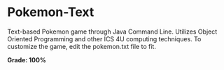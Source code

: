 # Pokemon-Text

Text-based Pokemon game through Java Command Line. Utilizes Object Oriented Programming and other ICS 4U computing techniques. To customize the game, edit the pokemon.txt file to fit.

**Grade: 100%**
